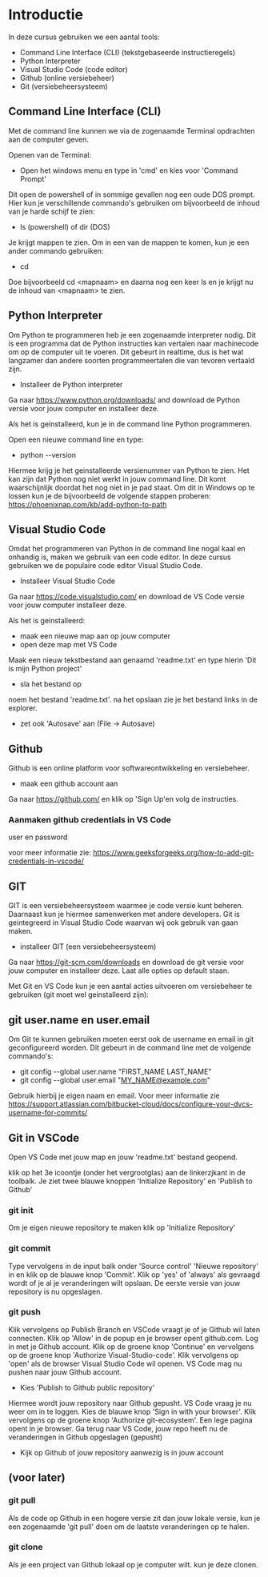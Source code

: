 # Introductie
In deze cursus gebruiken we een aantal tools:

- Command Line Interface (CLI) (tekstgebaseerde instructieregels)
- Python Interpreter
- Visual Studio Code (code editor)
- Github (online versiebeheer)
- Git (versiebeheersysteem)


## Command Line Interface (CLI)

Met de command line kunnen we via de zogenaamde Terminal opdrachten aan de computer geven.

Openen van de Terminal:

- Open het windows menu en type in 'cmd' en kies voor 'Command Prompt'

Dit open de powershell of in sommige gevallen nog een oude DOS prompt. 
Hier kun je verschillende commando's gebruiken om bijvoorbeeld de inhoud van je harde schijf te zien:

- ls (powershell) of dir (DOS)

Je krijgt mappen te zien. Om in een van de mappen te komen, kun je een ander commando gebruiken:

- cd

Doe bijvoorbeeld cd \<mapnaam> en daarna nog een keer ls en je krijgt nu de inhoud van \<mapnaam> te zien.



## Python Interpreter

Om Python te programmeren heb je een zogenaamde interpreter nodig. Dit is een programma dat de Python instructies kan vertalen naar machinecode om op de computer uit te voeren. Dit gebeurt in realtime, dus is het wat langzamer dan andere soorten programmeertalen die van tevoren vertaald zijn.

- Installeer de Python interpreter

Ga naar https://www.python.org/downloads/ and download de Python versie voor jouw computer en installeer deze. 

Als het is geinstalleerd, kun je in de command line Python programmeren.

Open een nieuwe command line en type:
- python --version

Hiermee krijg je het geinstalleerde versienummer van Python te zien. Het kan zijn dat Python nog niet werkt in jouw command line. Dit komt waarschijnlijk doordat het nog niet in je pad staat. Om dit in Windows op te lossen kun je de bijvoorbeeld de volgende stappen proberen: https://phoenixnap.com/kb/add-python-to-path



## Visual Studio Code

Omdat het programmeren van Python in de command line nogal kaal en onhandig is, maken we gebruik van een code editor. In deze cursus gebruiken we de populaire code editor Visual Studio Code.
- Installeer Visual Studio Code

Ga naar https://code.visualstudio.com/ en download de VS Code versie voor jouw computer installeer deze.

Als het is geinstalleerd:
- maak een nieuwe map aan op jouw computer
- open deze map met VS Code

Maak een nieuw tekstbestand aan genaamd 'readme.txt' en type hierin 'Dit is mijn Python project'
- sla het bestand op

noem het bestand 'readme.txt'. na het opslaan zie je het bestand links in de explorer.
- zet ook 'Autosave' aan (File -> Autosave)

## Github
Github is een online platform voor softwareontwikkeling en versiebeheer.
- maak een github account aan

Ga naar https://github.com/ en klik op 'Sign Up'en volg de instructies.

### Aanmaken github credentials in VS Code
user en password

voor meer informatie zie: https://www.geeksforgeeks.org/how-to-add-git-credentials-in-vscode/

## GIT

GIT is een versiebeheersysteem waarmee je code versie kunt beheren. Daarnaast kun je hiermee samenwerken met andere developers. Git is geintegreerd in Visual Studio Code waarvan wij ook gebruik van gaan maken.

- installeer GIT (een versiebeheersysteem) 

Ga naar https://git-scm.com/downloads en download de git versie voor jouw computer en installeer deze. Laat alle opties op default staan.

Met Git en VS Code kun je een aantal acties uitvoeren om versiebeheer te gebruiken (git moet wel geinstalleerd zijn):

## git user.name en user.email

Om Git te kunnen gebruiken moeten eerst ook de username en email in git geconfigureerd worden. Dit gebeurt in de command line met de volgende commando's:
- git config --global user.name "FIRST_NAME LAST_NAME"
- git config --global user.email "MY_NAME@example.com"

Gebruik hierbij je eigen naam en email. Voor meer informatie zie https://support.atlassian.com/bitbucket-cloud/docs/configure-your-dvcs-username-for-commits/

## Git in VSCode
Open VS Code met jouw map en jouw 'readme.txt' bestand geopend.

klik op het 3e icoontje (onder het vergrootglas) aan de linkerzjkant in de toolbalk. Je ziet twee blauwe knoppen 'Initialize Repository' en 'Publish to Github'

### git init
Om je eigen nieuwe repository te maken klik op 'Initialize Repository'

### git commit
Type vervolgens in de input balk onder 'Source control' 'Nieuwe repository' in en klik op de blauwe knop 'Commit'. Klik op 'yes' of 'always' als gevraagd wordt of je al je veranderingen wilt opslaan. De eerste versie van jouw repository is nu opgeslagen.

### git push

Klik vervolgens op Publish Branch en VSCode vraagt je of je Github wil laten connecten. Klik op 'Allow' in de popup en je browser opent github.com. Log in met je Github account. Klik op de groene knop 'Continue' en vervolgens op de groene knop 'Authorize Visual-Studio-code'. Klik vervolgens op 'open' als de browser Visual Studio Code wil openen. VS Code mag nu pushen naar jouw Github account. 

- Kies 'Publish to Github public repository'

Hiermee wordt jouw repository naar Github gepusht. VS Code vraag je nu weer om in te loggen. Kies de blauwe knop 'Sign in with your browser'. Klik vervolgens op de groene knop 'Authorize git-ecosystem'. Een lege pagina opent in je browser. Ga terug naar VS Code, jouw repo heeft nu de veranderingen in Github opgeslagen (gepusht)
- Kijk op Github of jouw repository aanwezig is in jouw account

## (voor later)
### git pull
Als de code op Github in een hogere versie zit dan jouw lokale versie, kun je een zogenaamde 'git pull' doen om de laatste veranderingen op te halen.

### git clone
Als je een project van Github lokaal op je computer wilt. kun je deze clonen.



